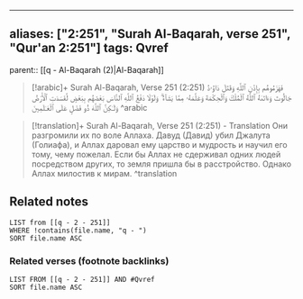 
---
aliases: ["2:251", "Surah Al-Baqarah, verse 251", "Qur'an 2:251"]
tags: Qvref
---

parent:: [[q - Al-Baqarah (2)|Al-Baqarah]]

> [!arabic]+ Surah Al-Baqarah, Verse 251 (2:251)
> <span class="quran-arabic">فَهَزَمُوهُم بِإِذْنِ ٱللَّهِ وَقَتَلَ دَاوُۥدُ جَالُوتَ وَءَاتَىٰهُ ٱللَّهُ ٱلْمُلْكَ وَٱلْحِكْمَةَ وَعَلَّمَهُۥ مِمَّا يَشَآءُ ۗ وَلَوْلَا دَفْعُ ٱللَّهِ ٱلنَّاسَ بَعْضَهُم بِبَعْضٍ لَّفَسَدَتِ ٱلْأَرْضُ وَلَـٰكِنَّ ٱللَّهَ ذُو فَضْلٍ عَلَى ٱلْعَـٰلَمِينَ</span>
^arabic

> [!translation]+ Surah Al-Baqarah, Verse 251 (2:251) - Translation
> Они разгромили их по воле Аллаха. Давуд (Давид) убил Джалута (Голиафа), и Аллах даровал ему царство и мудрость и научил его тому, чему пожелал. Если бы Аллах не сдерживал одних людей посредством других, то земля пришла бы в расстройство. Однако Аллах милостив к мирам.
^translation



## Related notes
```dataview
LIST from [[q - 2 - 251]]
WHERE !contains(file.name, "q - ")
SORT file.name ASC
```

### Related verses (footnote backlinks)
```dataview
LIST FROM [[q - 2 - 251]] AND #Qvref
SORT file.name ASC
```

